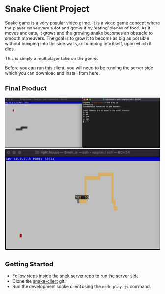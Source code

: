 # Snake Client Project

Snake game is a very popular video game. It is a video game concept where the player maneuvers a dot and grows it by ‘eating’ pieces of food. As it moves and eats, it grows and the growing snake becomes an obstacle to smooth maneuvers. The goal is to grow it to become as big as possible without bumping into the side walls, or bumping into itself, upon which it dies.

This is simply a multiplayer take on the genre.

Before you can run this client, you will need to be running the server side which you can download and install from here. 

## Final Product

![text](https://github.com/NoahPalin/snake-client/blob/master/images/image1.png)
![text](https://github.com/NoahPalin/snake-client/blob/master/images/image2.png)


## Getting Started

- Follow steps inside the [snek server repo](https://github.com/lighthouse-labs/snek-multiplayer) to run the server side.
- Clone the [snake-client](https://github.com/NoahPalin/snake-client) git.
- Run the development snake client using the `node play.js` command.